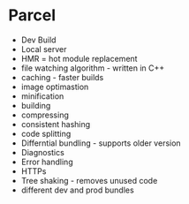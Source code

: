 

# Parcel
- Dev Build
- Local server
- HMR = hot module replacement
- file watching algorithm - written in C++
- caching - faster builds
- image optimastion
- minification
- building
- compressing
- consistent hashing
- code splitting
- Differntial bundling - supports older version
- Diagnostics
- Error handling
- HTTPs
- Tree shaking - removes unused code
- different dev and prod bundles
